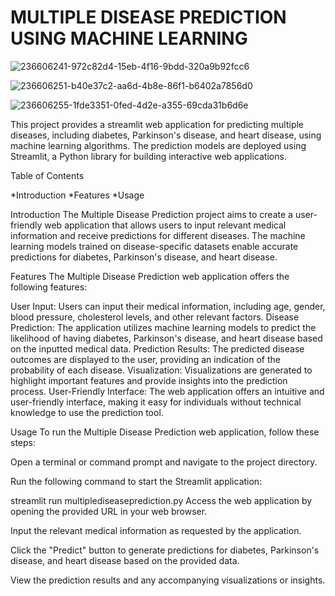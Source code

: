 # MULTIPLE DISEASE PREDICTION USING MACHINE LEARNING
![236606241-972c82d4-15eb-4f16-9bdd-320a9b92fcc6](https://github.com/ajafarsadiq2002/multiple-disease-prediction-using-ML/assets/143319479/a358467d-f3e2-4661-bbda-c3fd16fbc190)

![236606251-b40e37c2-aa6d-4b8e-86f1-b6402a7856d0](https://github.com/ajafarsadiq2002/multiple-disease-prediction-using-ML/assets/143319479/0cd94417-e38a-4ec2-8012-d6b08e7166c8)

![236606255-1fde3351-0fed-4d2e-a355-69cda31b6d6e](https://github.com/ajafarsadiq2002/multiple-disease-prediction-using-ML/assets/143319479/92158967-9053-40f7-abf9-12d479d15e0d)

This project provides a streamlit web application for predicting multiple diseases, including diabetes, Parkinson's disease, and heart disease, using machine learning algorithms. The prediction models are deployed using Streamlit, a Python library for building interactive web applications.

Table of Contents

*Introduction
*Features
*Usage

Introduction
The Multiple Disease Prediction project aims to create a user-friendly web application that allows users to input relevant medical information and receive predictions for different diseases. The machine learning models trained on disease-specific datasets enable accurate predictions for diabetes, Parkinson's disease, and heart disease.

Features
The Multiple Disease Prediction web application offers the following features:

User Input: Users can input their medical information, including age, gender, blood pressure, cholesterol levels, and other relevant factors.
Disease Prediction: The application utilizes machine learning models to predict the likelihood of having diabetes, Parkinson's disease, and heart disease based on the inputted medical data.
Prediction Results: The predicted disease outcomes are displayed to the user, providing an indication of the probability of each disease.
Visualization: Visualizations are generated to highlight important features and provide insights into the prediction process.
User-Friendly Interface: The web application offers an intuitive and user-friendly interface, making it easy for individuals without technical knowledge to use the prediction tool.

Usage
To run the Multiple Disease Prediction web application, follow these steps:

Open a terminal or command prompt and navigate to the project directory.

Run the following command to start the Streamlit application:

streamlit run multiplediseaseprediction.py
Access the web application by opening the provided URL in your web browser.

Input the relevant medical information as requested by the application.

Click the "Predict" button to generate predictions for diabetes, Parkinson's disease, and heart disease based on the provided data.

View the prediction results and any accompanying visualizations or insights.
